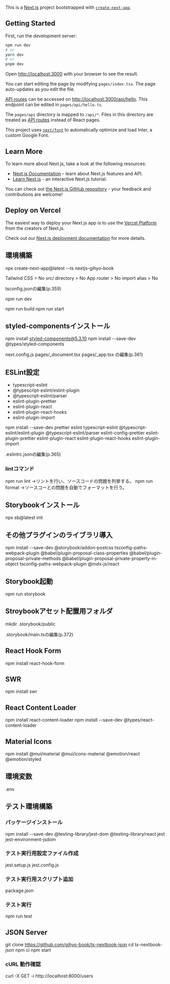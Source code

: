 This is a [Next.js](https://nextjs.org/) project bootstrapped with [`create-next-app`](https://github.com/vercel/next.js/tree/canary/packages/create-next-app).

## Getting Started

First, run the development server:

```bash
npm run dev
# or
yarn dev
# or
pnpm dev
```

Open [http://localhost:3000](http://localhost:3000) with your browser to see the result.

You can start editing the page by modifying `pages/index.tsx`. The page auto-updates as you edit the file.

[API routes](https://nextjs.org/docs/api-routes/introduction) can be accessed on [http://localhost:3000/api/hello](http://localhost:3000/api/hello). This endpoint can be edited in `pages/api/hello.ts`.

The `pages/api` directory is mapped to `/api/*`. Files in this directory are treated as [API routes](https://nextjs.org/docs/api-routes/introduction) instead of React pages.

This project uses [`next/font`](https://nextjs.org/docs/basic-features/font-optimization) to automatically optimize and load Inter, a custom Google Font.

## Learn More

To learn more about Next.js, take a look at the following resources:

- [Next.js Documentation](https://nextjs.org/docs) - learn about Next.js features and API.
- [Learn Next.js](https://nextjs.org/learn) - an interactive Next.js tutorial.

You can check out [the Next.js GitHub repository](https://github.com/vercel/next.js/) - your feedback and contributions are welcome!

## Deploy on Vercel

The easiest way to deploy your Next.js app is to use the [Vercel Platform](https://vercel.com/new?utm_medium=default-template&filter=next.js&utm_source=create-next-app&utm_campaign=create-next-app-readme) from the creators of Next.js.

Check out our [Next.js deployment documentation](https://nextjs.org/docs/deployment) for more details.

## 環境構築
npx create-next-app@latest --ts nextjs-gihyo-book

Tailwind CSS > No
src/ directory > No
App router > No
import alias > No

tsconfig.jsonの編集(p.359)

npm run dev

npm run build
npm run start

## styled-componentsインストール
npm install styled-components@5.3.10
npm install --save-dev @types/styled-components

next.config.js
pages/_document.tsx
pages/_app.tsx の編集(p.361)

## ESLint設定
- typescript-eslint
- @typescript-eslint/eslint-plugin
- @typescript-eslint/parser
- eslint-plugin-prettier
- eslint-plugin-react
- eslint-plugin-react-hooks
- eslint-plugin-import

npm install --save-dev prettier eslint typescript-eslint @typescript-eslint/eslint-plugin @typescript-eslint/parser eslint-config-prettier eslint-plugin-prettier eslint-plugin-react eslint-plugin-react-hooks eslint-plugin-import

.eslintrc.jsonの編集(p.365)

### lintコマンド
npm run lint
→リントを行い、ソースコードの問題を列挙する。
npm run format
→ソースコーとの問題を自動でフォーマットを行う。

## Storybookインストール
npx sb@latest init

## その他プラグインのライブラリ導入
npm install --save-dev @storybook/addon-postcss tsconfig-paths-webpack-plugin @babel/plugin-proposal-class-properties @babel/plugin-proposal-private-methods @babel/plugin-proposal-private-property-in-object tsconfig-paths-webpack-plugin @mdx-js/react

## Storybook起動
npm run storybook

## Stroybookアセット配置用フォルダ
mkdir .storybook/public

.storybook/main.tsの編集(p.372)

## React Hook Form
npm install react-hook-form

## SWR
npm install swr

## React Content Loader
npm install react-content-loader
npm install --save-dev @types/react-content-loader

## Material Icons
npm install @mui/material @mui/icons-material @emotion/react @emotion/styled

## 環境変数
.env

## テスト環境構築

### パッケージインストール
npm install --save-dev @testing-library/jest-dom @testing-library/react jest jest-environment-jsdom

### テスト実行用設定ファイル作成
jest.setup.js
jest.config.js

### テスト実行用スクリプト追加
package.json

### テスト実行
npm run test

## JSON Server
git clone https://github.com/gihyo-book/ts-nextbook-json
cd ts-nextbook-json
npm ci
npm start

### cURL 動作確認
curl -X GET -i http://localhost:8000/users

